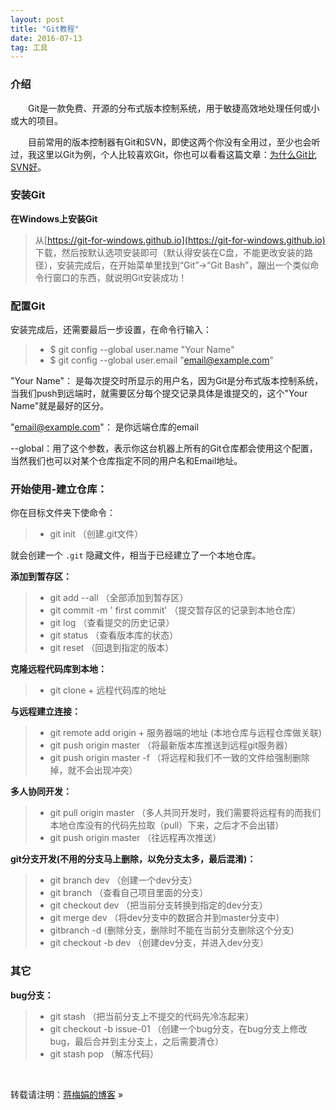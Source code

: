 ```yaml
---
layout: post
title: "Git教程"
date: 2016-07-13   
tag: 工具 
---
```


### 介绍       

　　Git是一款免费、开源的分布式版本控制系统，用于敏捷高效地处理任何或小或大的项目。

　　目前常用的版本控制器有Git和SVN，即使这两个你没有全用过，至少也会听过，我这里以Git为例，个人比较喜欢Git，你也可以看看这篇文章：[为什么Git比SVN好](http://www.worldhello.net/2012/04/12/why-git-is-better-than-svn.html)。         

### 安装Git   

**在Windows上安装Git**      

> 从[https://git-for-windows.github.io](https://git-for-windows.github.io) 下载，然后按默认选项安装即可（默认得安装在C盘，不能更改安装的路径），安装完成后，在开始菜单里找到“Git”->“Git Bash”，蹦出一个类似命令行窗口的东西，就说明Git安装成功！


### 配置Git      

安装完成后，还需要最后一步设置，在命令行输入：

>* $ git config --global user.name "Your Name"
>* $ git config --global user.email "email@example.com"

"Your Name"： 是每次提交时所显示的用户名，因为Git是分布式版本控制系统，当我们push到远端时，就需要区分每个提交记录具体是谁提交的，这个"Your Name"就是最好的区分。          

"email@example.com"： 是你远端仓库的email       

--global：用了这个参数，表示你这台机器上所有的Git仓库都会使用这个配置，当然我们也可以对某个仓库指定不同的用户名和Email地址。         



### 开始使用-建立仓库：

你在目标文件夹下使命令：    

>* git init  （创建.git文件）      

就会创建一个 `.git` 隐藏文件，相当于已经建立了一个本地仓库。

**添加到暂存区：**      

>* git add --all  （全部添加到暂存区）    
>* git commit -m ' first commit'  （提交暂存区的记录到本地仓库）
>* git log  （查看提交的历史记录）
>* git status  （查看版本库的状态）
>* git reset  （回退到指定的版本）

**克隆远程代码库到本地：**

>* git clone + 远程代码库的地址

**与远程建立连接：**

>* git remote add origin + 服务器端的地址  (本地仓库与远程仓库做关联)
>* git push origin master  （将最新版本库推送到远程git服务器）
>* git push origin master -f  （将远程和我们不一致的文件给强制删除掉，就不会出现冲突）

**多人协同开发：**
>* git pull origin master  （多人共同开发时，我们需要将远程有的而我们本地仓库没有的代码先拉取（pull）下来，之后才不会出错）
>* git push origin master  （往远程再次推送）

**git分支开发(不用的分支马上删除，以免分支太多，最后混淆)：**
>* git branch dev  （创建一个dev分支）
>* git branch  （查看自己项目里面的分支）
>* git checkout dev  （把当前分支转换到指定的dev分支）
>* git merge dev  （将dev分支中的数据合并到master分支中）
>* gitbranch -d  (删除分支，删除时不能在当前分支删除这个分支)
>* git checkout -b dev  （创建dev分支，并进入dev分支）

### 其它
**bug分支：**
>* git stash  （把当前分支上不提交的代码先冷冻起来）
>* git checkout -b issue-01  （创建一个bug分支，在bug分支上修改bug，最后合并到主分支上，之后需要清仓）
>* git stash pop  （解冻代码）
   

<br>

转载请注明：[蒋梅娟的博客](https://juancherry.github.io) »

